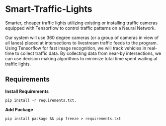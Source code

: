 # Smart-Traffic-Lights
Smarter, cheaper traffic lights utilizing existing or installing traffic cameras equipped with Tensorflow to control traffic patterns on a Neural Network.

Our system will use 360 degree cameras (or a group of cameras in view of all lanes) placed at intersections to livestream traffic feeds to the program. Using Tensorflow for fast image recognition, we will track vehicles in real-time to collect traffic data. By collecting data from near-by intersections, we can use decision making algorithms to minimize total time spent waiting at traffic lights.

## Requirements
**Install Requirements**
```
pip install -r requirements.txt.
```
**Add Package**
```
pip install package && pip freeze > requirements.txt
```
